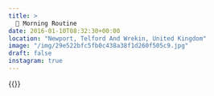 ```yaml
---
title: >
  🐛 Morning Routine
date: 2016-01-10T08:32:30+00:00
location: "Newport, Telford And Wrekin, United Kingdom"
image: "/img/29e522bfc5fb0c438a38f1d260f505c9.jpg"
draft: false
instagram: true
---
```


{{<photo src="/img/29e522bfc5fb0c438a38f1d260f505c9.jpg">}}
